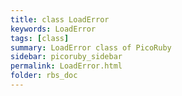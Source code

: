 ```yaml
---
title: class LoadError
keywords: LoadError
tags: [class]
summary: LoadError class of PicoRuby
sidebar: picoruby_sidebar
permalink: LoadError.html
folder: rbs_doc
---
```

